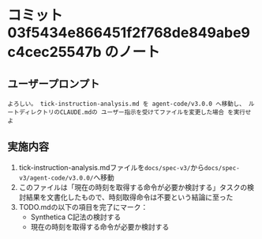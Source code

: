 # コミット 03f5434e866451f2f768de849abe9c4cec25547b のノート

## ユーザープロンプト

```
よろしい。 tick-instruction-analysis.md を agent-code/v3.0.0 へ移動し、 ルートディレクトリのCLAUDE.mdの ユーザー指示を受けてファイルを変更した場合 を実行せよ
```

## 実施内容

1. tick-instruction-analysis.mdファイルを`docs/spec-v3/`から`docs/spec-v3/agent-code/v3.0.0/`へ移動
2. このファイルは「現在の時刻を取得する命令が必要か検討する」タスクの検討結果を文書化したもので、時刻取得命令は不要という結論に至った
3. TODO.mdの以下の項目を完了にマーク：
   - Synthetica C記法の検討する
   - 現在の時刻を取得する命令が必要か検討する